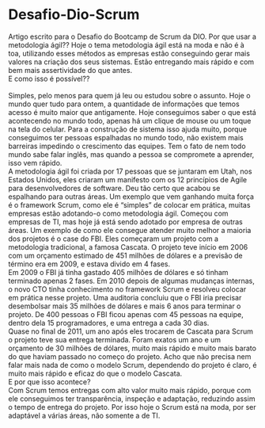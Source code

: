 # Desafio-Dio-Scrum

Artigo escrito para o Desafio do Bootcamp de Scrum da DIO.
Por que usar a metodologia ágil??
Hoje o tema metodologia ágil está na moda e não é à toa, utilizando esses métodos as empresas estão conseguindo gerar mais valores na criação dos seus sistemas. Estão entregando mais rápido e com bem mais assertividade do que antes.<br>
E como isso é possível??<br><br>
Simples, pelo menos para quem já leu ou estudou sobre o assunto. Hoje o mundo quer tudo para ontem, a quantidade de informações que temos acesso é muito maior que antigamente. Hoje conseguimos saber o que está acontecendo no mundo todo, apenas há um clique de mouse ou um toque na tela do celular.
Para a construção de sistema isso ajuda muito, porque conseguimos ter pessoas espalhadas no mundo todo, não existem mais barreiras impedindo o crescimento das equipes. Tem o fato de nem todo mundo sabe falar inglês, mas quando a pessoa se compromete a aprender, isso vem rápido.<br>
A metodologia ágil foi criada por 17 pessoas que se juntaram em Utah, nos Estados Unidos, eles criaram um manifesto com os 12 princípios de Agile para desenvolvedores de software. Deu tão certo que acabou se espalhando para outras áreas. 
Um exemplo que vem ganhando muita força é o framework Scrum, como ele é “simples” de colocar em prática, muitas empresas estão adotando-o como metodologia ágil. Começou com empresas de TI, mas hoje já está sendo adotado por empresa de outras áreas.
Um exemplo de como ele consegue atender muito melhor a maioria dos projetos é o case do FBI.
Eles começaram um projeto com a metodologia tradicional, a famosa Cascata. O projeto teve início em 2006 com um orçamento estimado de 451 milhões de dólares e a previsão de término era em 2009, e estava divido em 4 fases.<br>
Em 2009 o FBI já tinha gastado 405 milhões de dólares e só tinham terminado apenas 2 fases.
Em 2010 depois de algumas mudanças internas, o novo CTO tinha conhecimento no framework Scrum e resolveu colocar em prática nesse projeto. Uma auditoria concluiu que o FBI iria precisar desembolsar mais 35 milhões de dólares e mais 6 anos para terminar o projeto.
De 400 pessoas o FBI ficou apenas com 45 pessoas na equipe, dentro dela 15 programadores, e uma entrega a cada 30 dias.<br>
Quase no final de 2011, um ano após eles trocarem de Cascata para Scrum o projeto teve sua entrega terminada. Foram exatos um ano e um orçamento de 30 milhões de dólares, muito mais rápido e muito mais barato do que haviam passado no começo do projeto.
Acho que não precisa nem falar mais nada de como o modelo Scrum, dependendo do projeto é claro, é muito mais rápido e eficaz do que o modelo Cascata.<br>
E por que isso acontece?<br>
Com Scrum temos entregas com alto valor muito mais rápido, porque com ele conseguimos ter transparência, inspeção e adaptação, reduzindo assim o tempo de entrega do projeto.
Por isso hoje o Scrum está na moda, por ser adaptável a várias áreas, não somente a de TI. 
